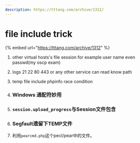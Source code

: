 ```yaml
---
description: https://tttang.com/archive/1312/
---
```


# file include trick

{% embed url="https://tttang.com/archive/1312" %}

1. other virtual hosts's file   session for example   user name even passwd(my oscp exam)
2. logs 21 22 80 443 or any other service  can read   know path
3. temp file include phpinfo  race condition
4.  ### Windows 通配符妙用 <a href="toc_0x03-windows" id="toc_0x03-windows"></a>


5.  ### `session.upload_progress`与Session文件包含 <a href="toc_0x04-sessionupload_progresssession" id="toc_0x04-sessionupload_progresssession"></a>


6.  ### Segfault遗留下TEMP文件 <a href="toc_0x05-segfaulttemp" id="toc_0x05-segfaulttemp"></a>


7. 利用`pearcmd.php`这个pecl/pear中的文件。
